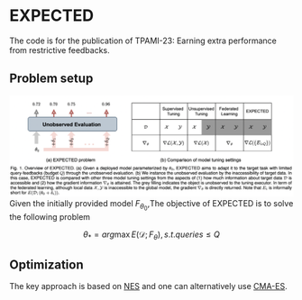 # EXPECTED
The code is for the publication of TPAMI-23: Earning extra performance from restrictive feedbacks.

## Problem setup
![alt text](https://github.com/kylejingli/EXPECTED/blob/main/figs/EXPECTED%20Problem.png)
Given the initially provided model $F_{{\theta}_0}$,The objective of EXPECTED is to solve the following problem

$$\theta_*=arg\max E(\mathcal{D};F_{\theta}), s.t. queries \le Q$$

## Optimization
The key approach is based on [NES](https://www.jmlr.org/papers/volume15/wierstra14a/wierstra14a.pdf) and one can alternatively use [CMA-ES](https://pypi.org/project/cmaes/).
